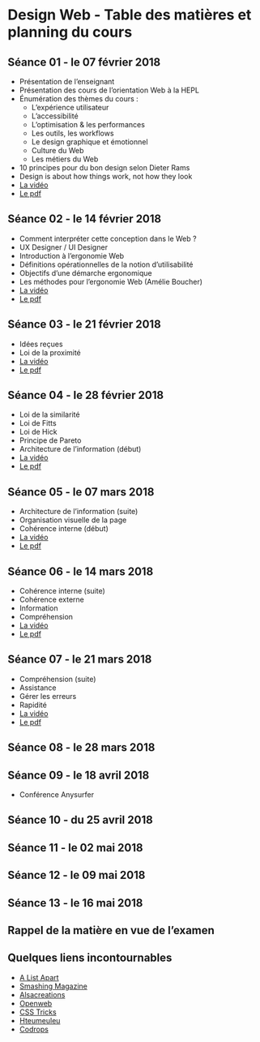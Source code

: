 # Design Web - Table des matières et planning du cours

## Séance 01 - le 07 février 2018

- Présentation de l’enseignant
- Présentation des cours de l’orientation Web à la HEPL
- Énumération des thèmes du cours :
	- L’expérience utilisateur
	- L’accessibilité
	- L’optimisation & les performances
	- Les outils, les workflows
	- Le design graphique et émotionnel
	- Culture du Web
	- Les métiers du Web
- 10 principes pour du bon design selon Dieter Rams
- Design is about how things work, not how they look
- [La vidéo](https://www.youtube.com/watch?v=PYvicSXWsZE&t=2s)
- [Le pdf](https://fr.slideshare.net/secret/ai3VrzYlq3lSF0)

## Séance 02 - le 14 février 2018

- Comment interpréter cette conception dans le Web ?
- UX Designer / UI Designer
- Introduction à l’ergonomie Web
- Définitions opérationnelles de la notion d’utilisabilité
- Objectifs d’une démarche ergonomique
- Les méthodes pour l’ergonomie Web (Amélie Boucher)
- [La vidéo](https://www.youtube.com/watch?v=xJlVQ-tDsdY)
- [Le pdf](https://fr.slideshare.net/secret/Jjuxk3DBC5ZJiN)

## Séance 03 - le 21 février 2018
- Idées reçues
- Loi de la proximité
- [La vidéo](https://www.youtube.com/watch?v=OxHN10fzaaQ)
- [Le pdf](https://fr.slideshare.net/secret/o0S80eWa8B1K5Y)

## Séance 04 - le 28 février 2018
- Loi de la similarité
- Loi de Fitts
- Loi de Hick
- Principe de Pareto
- Architecture de l’information (début)
- [La vidéo](https://www.youtube.com/watch?v=LoCK_qsUOVQ)
- [Le pdf](https://fr.slideshare.net/secret/oe7Lh5PST8towC)

## Séance 05 - le 07 mars 2018
- Architecture de l’information (suite)
- Organisation visuelle de la page
- Cohérence interne (début)
- [La vidéo](https://youtu.be/BRpPijrxWq0)
- [Le pdf](https://fr.slideshare.net/secret/xjsZE6NWDaiftj)

## Séance 06 - le 14 mars 2018
- Cohérence interne (suite)
- Cohérence externe
- Information
- Compréhension
- [La vidéo](https://youtu.be/6EBGnSgTRiE)
- [Le pdf](https://www.slideshare.net/secret/3WUogag3YPcWuE)

## Séance 07 - le 21 mars 2018
- Compréhension (suite)
- Assistance
- Gérer les erreurs
- Rapidité
- [La vidéo](https://youtu.be/JZUU6I0f-ZM)
- [Le pdf](https://www.slideshare.net/secret/1V65aZr9zu6PK6)

## Séance 08 - le 28 mars 2018

## Séance 09 - le 18 avril 2018
- Conférence Anysurfer

## Séance 10 - du 25 avril 2018

## Séance 11 - le 02 mai 2018

## Séance 12 - le 09 mai 2018

## Séance 13 - le 16 mai 2018

## Rappel de la matière en vue de l’examen

## Quelques liens incontournables
- [A List Apart](http://www.alistapart.com)
- [Smashing Magazine](http://www.smashingmagazine.com)
- [Alsacreations](http://www.alsacreations.com)
- [Openweb](http://openweb.eu.org)
- [CSS Tricks](http://www.css-tricks.com)
- [Hteumeuleu](http://www.hteumeuleu.fr)
- [Codrops](http://tympanus.net/codrops/)
